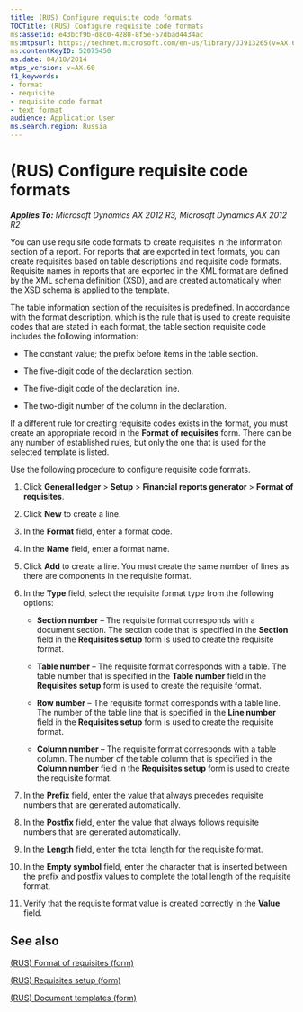 ```yaml
---
title: (RUS) Configure requisite code formats
TOCTitle: (RUS) Configure requisite code formats
ms:assetid: e43bcf9b-d8c0-4280-8f5e-57dbad4434ac
ms:mtpsurl: https://technet.microsoft.com/en-us/library/JJ913265(v=AX.60)
ms:contentKeyID: 52075450
ms.date: 04/18/2014
mtps_version: v=AX.60
f1_keywords:
- format
- requisite
- requisite code format
- text format
audience: Application User
ms.search.region: Russia
---
```


# (RUS) Configure requisite code formats 


_**Applies To:** Microsoft Dynamics AX 2012 R3, Microsoft Dynamics AX 2012 R2_

You can use requisite code formats to create requisites in the information section of a report. For reports that are exported in text formats, you can create requisites based on table descriptions and requisite code formats. Requisite names in reports that are exported in the XML format are defined by the XML schema definition (XSD), and are created automatically when the XSD schema is applied to the template.

The table information section of the requisites is predefined. In accordance with the format description, which is the rule that is used to create requisite codes that are stated in each format, the table section requisite code includes the following information:

  - The constant value; the prefix before items in the table section.

  - The five-digit code of the declaration section.

  - The five-digit code of the declaration line.

  - The two-digit number of the column in the declaration.

If a different rule for creating requisite codes exists in the format, you must create an appropriate record in the **Format of requisites** form. There can be any number of established rules, but only the one that is used for the selected template is listed.

Use the following procedure to configure requisite code formats.

1.  Click **General ledger** \> **Setup** \> **Financial reports generator** \> **Format of requisites**.

2.  Click **New** to create a line.

3.  In the **Format** field, enter a format code.

4.  In the **Name** field, enter a format name.

5.  Click **Add** to create a line. You must create the same number of lines as there are components in the requisite format.

6.  In the **Type** field, select the requisite format type from the following options:
    
      - **Section number** – The requisite format corresponds with a document section. The section code that is specified in the **Section** field in the **Requisites setup** form is used to create the requisite format.
    
      - **Table number** – The requisite format corresponds with a table. The table number that is specified in the **Table number** field in the **Requisites setup** form is used to create the requisite format.
    
      - **Row number** – The requisite format corresponds with a table line. The number of the table line that is specified in the **Line number** field in the **Requisites setup** form is used to create the requisite format.
    
      - **Column number** – The requisite format corresponds with a table column. The number of the table column that is specified in the **Column number** field in the **Requisites setup** form is used to create the requisite format.

7.  In the **Prefix** field, enter the value that always precedes requisite numbers that are generated automatically.

8.  In the **Postfix** field, enter the value that always follows requisite numbers that are generated automatically.

9.  In the **Length** field, enter the total length for the requisite format.

10. In the **Empty symbol** field, enter the character that is inserted between the prefix and postfix values to complete the total length of the requisite format.

11. Verify that the requisite format value is created correctly in the **Value** field.

## See also

[(RUS) Format of requisites (form)](https://technet.microsoft.com/en-us/library/jj710737\(v=ax.60\))

[(RUS) Requisites setup (form)](https://technet.microsoft.com/en-us/library/jj710719\(v=ax.60\))

[(RUS) Document templates (form)](https://technet.microsoft.com/en-us/library/jj923585\(v=ax.60\))

  


